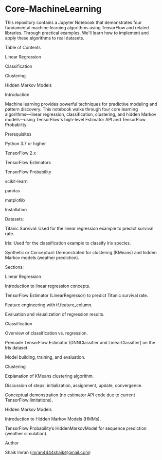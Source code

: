 # Core-MachineLearning

This repository contains a Jupyter Notebook that demonstrates four fundamental machine learning algorithms using TensorFlow and related libraries. Through practical examples, We'll learn how to implement and apply these algorithms to real datasets.

Table of Contents

Linear Regression

Classification

Clustering

Hidden Markov Models


Introduction

Machine learning provides powerful techniques for predictive modeling and pattern discovery. This notebook walks through four core learning algorithms—linear regression, classification, clustering, and hidden Markov models—using TensorFlow's high-level Estimator API and TensorFlow Probability.

Prerequisites

Python 3.7 or higher

TensorFlow 2.x

TensorFlow Estimators

TensorFlow Probability

scikit-learn

pandas

matplotlib

Installation




Datasets:

Titanic Survival: Used for the linear regression example to predict survival rate.

Iris: Used for the classification example to classify iris species.

Synthetic or Conceptual: Demonstrated for clustering (KMeans) and hidden Markov models (weather prediction).





Sections:

Linear Regression

Introduction to linear regression concepts.

TensorFlow Estimator (LinearRegressor) to predict Titanic survival rate.

Feature engineering with tf.feature_column.

Evaluation and visualization of regression results.

Classification

Overview of classification vs. regression.

Premade TensorFlow Estimator (DNNClassifier and LinearClassifier) on the Iris dataset.

Model building, training, and evaluation.

Clustering

Explanation of KMeans clustering algorithm.

Discussion of steps: initialization, assignment, update, convergence.

Conceptual demonstration (no estimator API code due to current TensorFlow limitations).

Hidden Markov Models

Introduction to Hidden Markov Models (HMMs).

TensorFlow Probability’s HiddenMarkovModel for sequence prediction (weather simulation).



Author

Shaik Imran (imran4444shaik@gmail.com)

